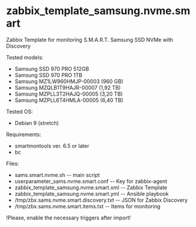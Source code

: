 # zabbix_template_samsung.nvme.smart
Zabbix Template for monitoring S.M.A.R.T. Samsung SSD NVMe with Discovery

Tested models:
* Samsung SSD 970 PRO 512GB
* Samsung SSD 970 PRO 1TB
* Samsung MZ1LW960HMJP-00003 (960 GB)
* Samsung MZQLB1T9HAJR-00007 (1,92 TB)
* Samsung MZPLL3T2HAJQ-00005 (3,20 TB)
* Samsung MZPLL6T4HMLA-00005 (6,40 TB)

Tested OS:
*  Debian 9 (stretch)

Requirements:
*  smartmontools ver. 6.5 or later
*  bc

Files:
* sams.smart.nvme.sh -- main script
* userparameter_sams.nvme.smart.conf -- Key for zabbix-agent
* zabbix_template_samsung.nvme.smart.xml -- Zabbix Template
* zabbix_template_samsung.nvme.smart.yml -- Ansible playbook
* /tmp/zbx.sams.nvme.smart.discovery.txt -- JSON for Zabbix Discovery
* /tmp/zbx.sams.nvme.smart.items.txt -- Items for monitoring

!Please, enable the necessary triggers after import!
